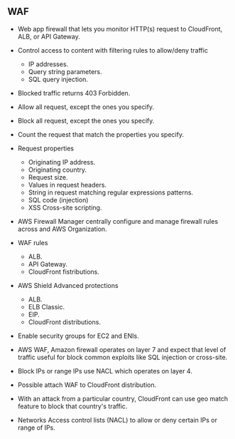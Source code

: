 ## WAF

- Web app firewall that lets you monitor HTTP(s) request to CloudFront, ALB, or API Gateway.

- Control access to content with filtering rules to allow/deny traffic

  - IP addresses.
  - Query string parameters.
  - SQL query injection.

- Blocked traffic returns 403 Forbidden.

- Allow all request, except the ones you specify.

- Block all request, except the ones you specify.

- Count the request that match the properties you specify.

- Request properties

  - Originating IP address.
  - Originating country.
  - Request size.
  - Values in request headers.
  - String in request matching regular expressions patterns.
  - SQL code (injection)
  - XSS Cross-site scripting.

- AWS Firewall Manager centrally configure and manage firewall rules across and AWS Organization.

- WAF rules

  - ALB.
  - API Gateway.
  - CloudFront fistributions.

- AWS Shield Advanced protections

  - ALB.
  - ELB Classic.
  - EIP.
  - CloudFront distributions.

- Enable security groups for EC2 and ENIs.

- AWS WAF, Amazon firewall operates on layer 7 and expect that level of traffic useful for block common exploits like SQL injection or cross-site.

- Block IPs or range IPs use NACL which operates on layer 4.

- Possible attach WAF to CloudFront distribution.

- With an attack from a particular country, CloudFront can use geo match feature to block that country's traffic.

- Networks Access control lists (NACL) to allow or deny certain IPs or range of IPs.
